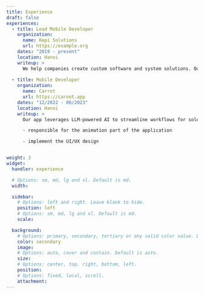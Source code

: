 ```yaml
---
title: Experience
draft: false
experiences:
  - title: Lead Mobile Developer
    organization:
      name: Hapi Solutions
      url: https://example.org
    dates: "2019 - present"
    location: Hanoi
    writeup: >
      We help companies create custom software and system solutions. Our team of expert software consultants specializes in developing bespoke applications that improve productivity, enhance customer experiences, and drive growth. With experience across industries, from banking to hospitality, we've helped clients implement solutions that optimize operations and increase revenue. Let us help you bring your vision to life and transform your business.
  
  - title: Mobile Developer
    organization:
      name: Carrot
      url: https://caroot.app
    dates: "12/2022 - 06/2023"
    location: Hanoi
    writeup: >
      Our app leverages LLM-powered AI to streamline workflows for solo entrepreneurs. With advanced natural language processing, our app simplifies daily tasks like managing finances and scheduling appointments. The app does not require human input for checking the work of AI or performing complex tasks, as it is designed to automate these processes and simplify the user experience.

      - responsible for the animation part of the application

      - implement the UI/UX design


weight: 3
widget:
  handler: experience

  # Options: sm, md, lg and xl. Default is md.
  width:

  sidebar:
    # Options: left and right. Leave blank to hide.
    position: left
    # Options: sm, md, lg and xl. Default is md.
    scale:

  background:
    # Options: primary, secondary, tertiary or any valid color value. Default is primary.
    color: secondary
    image:
    # Options: auto, cover and contain. Default is auto.
    size:
    # Options: center, top, right, bottom, left.
    position:
    # Options: fixed, local, scroll.
    attachment:
---
```

